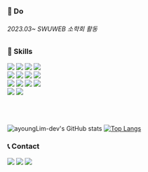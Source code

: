 <div align=left>
  <h3>🌟 Do </h3>
  <h6> 2023.03~ SWUWEB 소학회 활동 </h6>

</div>

<div align=left>
  <h3>📌 Skills</h3>
</div>


<div align=left> 
  <img src="https://img.shields.io/badge/java-007396?style=for-the-badge&logo=java&logoColor=white"> 
  <img src="https://img.shields.io/badge/linux-FCC624?style=for-the-badge&logo=linux&logoColor=black"> 
  <img src="https://img.shields.io/badge/python-3776AB?style=for-the-badge&logo=python&logoColor=white"> 
  <img src="https://img.shields.io/badge/c++-00599C?style=for-the-badge&logo=c%2B%2B&logoColor=white">

  <br>

  <img src="https://img.shields.io/badge/php-777BB4?style=for-the-badge&logo=php&logoColor=white">
  <img src="https://img.shields.io/badge/html5-E34F26?style=for-the-badge&logo=html5&logoColor=white"> 
  <img src="https://img.shields.io/badge/css-1572B6?style=for-the-badge&logo=css3&logoColor=white"> 
  <img src="https://img.shields.io/badge/javascript-F7DF1E?style=for-the-badge&logo=javascript&logoColor=black"> 
  <br>

  <img src="https://img.shields.io/badge/mysql-4479A1?style=for-the-badge&logo=mysql&logoColor=white"> 
  <img src="https://img.shields.io/badge/oracle-F80000?style=for-the-badge&logo=oracle&logoColor=white"> 
  <img src="https://img.shields.io/badge/mariaDB-003545?style=for-the-badge&logo=mariaDB&logoColor=white"> 
  <img src="https://img.shields.io/badge/firebase-FFCA28?style=for-the-badge&logo=firebase&logoColor=white">
  <br>
  
  <img src="https://img.shields.io/badge/node.js-339933?style=for-the-badge&logo=Node.js&logoColor=white">
  <img src="https://img.shields.io/badge/django-092E20?style=for-the-badge&logo=django&logoColor=white">
  <br><br><br><br>
</div>



![ayoungLim-dev's GitHub stats](https://github-readme-stats.vercel.app/api?username=ayoungLim-dev&theme=transparent&show_icons=true)
[![Top Langs](https://github-readme-stats.vercel.app/api/top-langs/?username=anuraghazra&layout=compact)](https://github.com/anuraghazra/github-readme-stats)



<div align=left>

  <h3>📞 Contact</h3>
    
 <a href="https://www.notion.so/Im-AYoung-edda360197e44f3297b04f9b7982678f?pvs=4" target="_blank"><img src="https://img.shields.io/badge/notion-000000?style=for-the-badge&logo=notion&logoColor=white"></a>
  <a href="[https://www.notion.so/Im-AYoung-edda360197e44f3297b04f9b7982678f?pvs=4](https://github.com/ayoungLim-dev)" target="_blank"><img src="https://img.shields.io/badge/github-181717?style=for-the-badge&logo=github&logoColor=white"></a>
  <img src="https://img.shields.io/badge/ayounglim.dev@gmail.com-EA4335?style=for-the-badge&logo=gmail&logoColor=white">

  <br><br><br><br>
</div>






<!--
**ayoungLim-dev/ayoungLim-dev** is a ✨ _special_ ✨ repository because its `README.md` (this file) appears on your GitHub profile.

Here are some ideas to get you started:



![ayoungLim-dev's GitHub stats](https://github-readme-stats.vercel.app/api?username=ayoungLim-dev&show_icons=true&theme=radical)

- 🔭 I’m currently working on ...
- 🌱 I’m currently learning ...
- 👯 I’m looking to collaborate on ...
- 🤔 I’m looking for help with ...
- 💬 Ask me about ...
- 📫 How to reach me: ...
- 😄 Pronouns: ...
- ⚡ Fun fact: ...
-->
